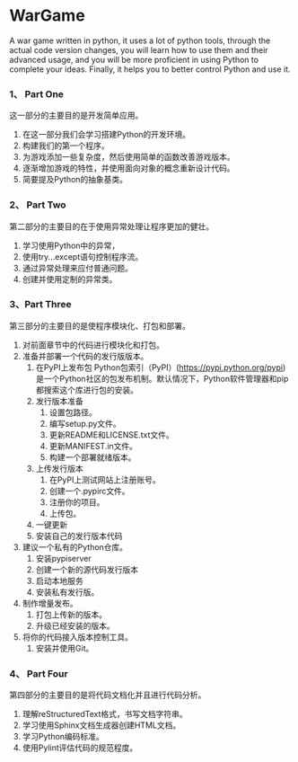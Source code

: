 # WarGame

A war game written in python, it uses a lot of python tools, through the actual code version changes, you will learn how to use them and their advanced usage, and you will be more proficient in using Python to complete your ideas. Finally, it helps you to better control Python and use it.

### 1、 Part One
这一部分的主要目的是开发简单应用。

 1. 在这一部分我们会学习搭建Python的开发环境。
 2. 构建我们的第一个程序。
 3. 为游戏添加一些复杂度，然后使用简单的函数改善游戏版本。
 4. 逐渐增加游戏的特性，并使用面向对象的概念重新设计代码。
 5. 简要提及Python的抽象基类。

### 2、 Part Two
第二部分的主要目的在于使用异常处理让程序更加的健壮。

 1. 学习使用Python中的异常，
 2. 使用try...except语句控制程序流。
 3. 通过异常处理来应付普通问题。
 4. 创建并使用定制的异常类。

### 3、Part Three
第三部分的主要目的是使程序模块化、打包和部署。

 1. 对前面章节中的代码进行模块化和打包。
 2. 准备并部署一个代码的发行版版本。
	 1. 在PyPI上发布包
		 Python包索引（PyPI）(https://pypi.python.org/pypi) 是一个Python社区的包发布机制。默认情况下，Python软件管理器和pip都搜索这个库进行包的安装。
	 2.  发行版本准备
		 1. 设置包路径。
		 2. 编写setup.py文件。
		 3. 更新README和LICENSE.txt文件。
		 4. 更新MANIFEST.in文件。
		 5. 构建一个部署就绪版本。
	 3. 上传发行版本
		 1. 在PyPI上测试网站上注册账号。
		 2. 创建一个.pypirc文件。
		 3. 注册你的项目。
		 4. 上传包。
	4. 一键更新
	5. 安装自己的发行版本代码
 3. 建议一个私有的Python仓库。
	 1. 安装pypiserver
	 2. 创建一个新的源代码发行版本
	 3. 启动本地服务
	 4. 安装私有发行版。
 4. 制作增量发布。
	 1. 打包上传新的版本。
	 2. 升级已经安装的版本。
 5. 将你的代码接入版本控制工具。
	 1. 安装并使用Git。 

### 4、 Part Four
第四部分的主要目的是将代码文档化并且进行代码分析。

 1. 理解reStructuredText格式，书写文档字符串。
 2. 学习使用Sphinx文档生成器创建HTML文档。
 3. 学习Python编码标准。
 4. 使用Pylint评估代码的规范程度。



